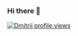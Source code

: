 ### Hi there 👋

[![Dmitrij profile views](https://u8views.com/api/v1/github/profiles/29629679/views/day-week-month-total-count.svg)](https://u8views.com/github/QoreCode)
